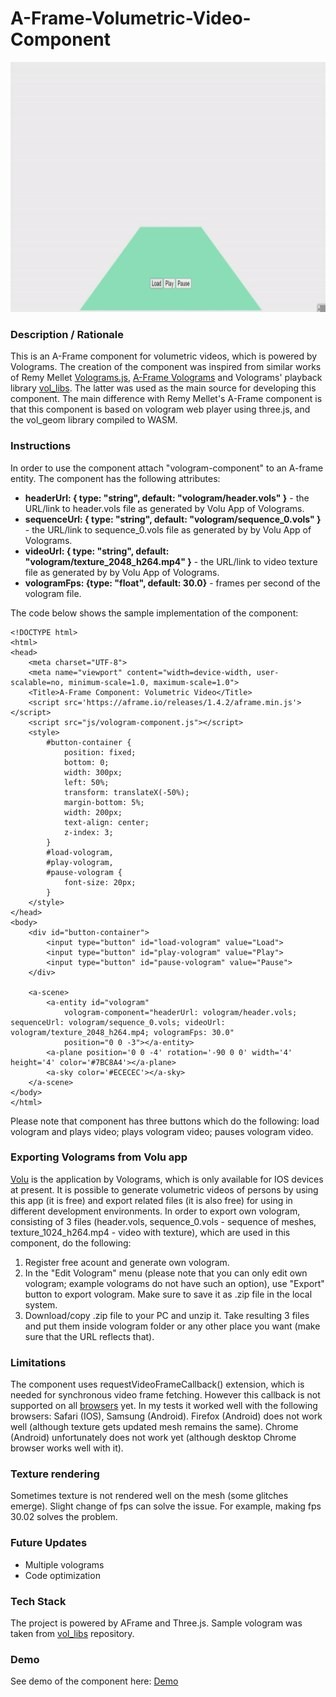 # A-Frame-Volumetric-Video-Component
<img src="img/screenshot.gif" title="Video screen capture" alt="Video screen capture" height="400">

### **Description / Rationale**
This is an A-Frame component for volumetric videos, which is powered by Volograms. The creation of the component was inspired from similar works of Remy Mellet <a href="https://github.com/remmel/volograms-js">Volograms.js</a>, <a href="https://github.com/remmel/aframe-volograms">A-Frame Volograms</a> and Volograms' playback library <a href="https://github.com/Volograms/vol_libs">vol_libs</a>. The latter was used as the main source for developing this component. 
The main difference with Remy Mellet's A-Frame component is that this component is based on vologram web player using three.js, and the vol_geom library compiled to WASM.     

### **Instructions**
In order to use the component attach "vologram-component" to an A-frame entity. The component has the following attributes: 
* <b>headerUrl: { type: "string", default: "vologram/header.vols" }</b> - the URL/link to header.vols file as generated by Volu App of Volograms.
* <b>sequenceUrl: { type: "string", default: "vologram/sequence_0.vols" }</b> - the URL/link to sequence_0.vols file as generated by by Volu App of Volograms.
* <b>videoUrl: { type: "string", default: "vologram/texture_2048_h264.mp4" }</b> - the URL/link to video texture file as generated by by Volu App of Volograms.
* <b>vologramFps: {type: "float", default: 30.0}</b> - frames per second of the vologram file.

The code below shows the sample implementation of the component:
```
<!DOCTYPE html>
<html>
<head>
    <meta charset="UTF-8">
    <meta name="viewport" content="width=device-width, user-scalable=no, minimum-scale=1.0, maximum-scale=1.0">
    <Title>A-Frame Component: Volumetric Video</Title>
    <script src='https://aframe.io/releases/1.4.2/aframe.min.js'></script>
    <script src="js/vologram-component.js"></script>
    <style>
        #button-container {
            position: fixed;
            bottom: 0;
            width: 300px;
            left: 50%;
            transform: translateX(-50%);
            margin-bottom: 5%;
            width: 200px;
            text-align: center;
            z-index: 3;
        }
        #load-vologram,
        #play-vologram,
        #pause-vologram {
            font-size: 20px;
        }
    </style>
</head>
<body>
    <div id="button-container">
        <input type="button" id="load-vologram" value="Load">
        <input type="button" id="play-vologram" value="Play">
        <input type="button" id="pause-vologram" value="Pause">
    </div>

    <a-scene>
        <a-entity id="vologram"
            vologram-component="headerUrl: vologram/header.vols; sequenceUrl: vologram/sequence_0.vols; videoUrl: vologram/texture_2048_h264.mp4; vologramFps: 30.0"
            position="0 0 -3"></a-entity>
        <a-plane position='0 0 -4' rotation='-90 0 0' width='4' height='4' color='#7BC8A4'></a-plane>
        <a-sky color='#ECECEC'></a-sky>
    </a-scene>
</body>
</html>
```
Please note that component has three buttons which do the following: load vologram and plays video; plays vologram video; pauses vologram video.

### **Exporting Volograms from Volu app** 
<a href="https://apps.apple.com/us/app/volu-3d-volumetric-holograms/id1555245459">Volu</a> is the application by Volograms, which is only available for IOS devices at present. It is possible to generate volumetric videos of persons by using this app (it is free) and export related files (it is also free) for using in different development environments. 
In order to export own vologram, consisting of 3 files (header.vols, sequence_0.vols - sequence of meshes, texture_1024_h264.mp4 - video with texture), which are used in this component, do the following:
1. Register free acount and generate own vologram.
2. In the "Edit Vologram" menu (please note that you can only edit own vologram; example volograms do not have such an option), use "Export" button to export vologram. Make sure to save it as .zip file in the local system.
3. Download/copy .zip file to your PC and unzip it. Take resulting 3 files and put them inside vologram folder or any other place you want (make sure that the URL reflects that).

### **Limitations**
The component uses requestVideoFrameCallback() extension, which is needed for synchronous video frame fetching. However this callback is not supported on all <a href="https://caniuse.com/mdn-api_htmlvideoelement_requestvideoframecallback">browsers</a> yet. In my tests it worked well with the following browsers:  Safari (IOS), Samsung (Android). Firefox (Android) does not work well (although texture gets updated mesh remains the same).  Chrome (Android) unfortunately does not work yet (although desktop Chrome browser works well with it).  

### **Texture rendering**
Sometimes texture is not rendered well on the mesh (some glitches emerge). Slight change of fps can solve the issue. For example, making fps 30.02 solves the problem.  

### **Future Updates**
* Multiple volograms
* Code optimization 

### **Tech Stack**
The project is powered by AFrame and Three.js. Sample vologram was taken from <a href="https://github.com/Volograms/vol_libs">vol_libs</a> repository. 

### **Demo**
See demo of the component here: [Demo](https://volumetric-vid.glitch.me/)
